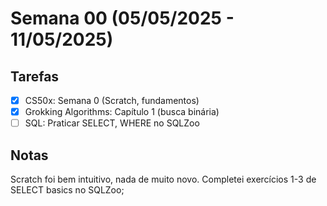 # Semana 00 (05/05/2025 - 11/05/2025)

## Tarefas
- [x] CS50x: Semana 0 (Scratch, fundamentos)
- [x] Grokking Algorithms: Capítulo 1 (busca binária)
- [ ] SQL: Praticar SELECT, WHERE no SQLZoo

## Notas
Scratch foi bem intuitivo, nada de muito novo. Completei exercícios 1-3 de SELECT basics no SQLZoo;
